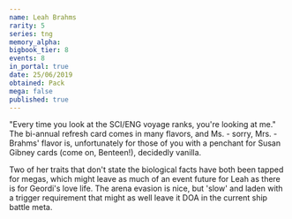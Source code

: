 ```yaml
---
name: Leah Brahms
rarity: 5
series: tng
memory_alpha:
bigbook_tier: 8
events: 8
in_portal: true
date: 25/06/2019
obtained: Pack
mega: false
published: true
---
```


"Every time you look at the SCI/ENG voyage ranks, you're looking at me." The bi-annual refresh card comes in many flavors, and Ms. - sorry, Mrs. - Brahms' flavor is, unfortunately for those of you with a penchant for Susan Gibney cards (come on, Benteen!), decidedly vanilla.

Two of her traits that don't state the biological facts have both been tapped for megas, which might leave as much of an event future for Leah as there is for Geordi's love life. The arena evasion is nice, but 'slow' and laden with a trigger requirement that might as well leave it DOA in the current ship battle meta.

